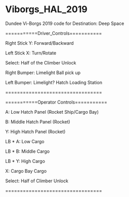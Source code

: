 # Viborgs_HAL_2019
Dundee Vi-Borgs 2019 code for Destination: Deep Space

===========Driver_Controls===========

Right Stick Y: Forward/Backward

Left Stick X: Turn/Rotate

Select: Half of the Climber Unlock

Right Bumper: Limelight Ball pick up

Left Bumper: Limelight? Hatch Loading Station

=================================

===========Operator Controls===========

A: Low Hatch Panel (Rocket Ship/Cargo Bay)

B: Middle Hatch Panel (Rocket)

Y: High Hatch Panel (Rocket)

LB * A: Low Cargo

LB * B: Middle Cargo

LB * Y: High Cargo

X: Cargo Bay Cargo

Select: Half of Climber Unlock

=================================
  
